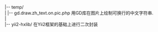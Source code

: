 |-- temp/<br>
|   |-- gd.draw.zh_text.on.pic.php   用GD库在图片上绘制可换行的中文字符串.<br>
|<br>
|-- yii2-hxlib/   在Yii2框架的基础上进行二次封装<br>
